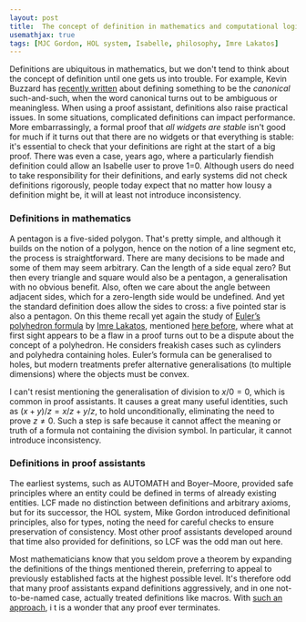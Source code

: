 ```yaml
---
layout: post
title:  The concept of definition in mathematics and computational logic
usemathjax: true 
tags: [MJC Gordon, HOL system, Isabelle, philosophy, Imre Lakatos]
---
```

Definitions are ubiquitous in mathematics, but we don't tend to think about 
the concept of definition until one gets us into trouble.
For example, Kevin Buzzard has [recently written](https://arxiv.org/pdf/2405.10387)
about defining something to be the *canonical* such-and-such,
when the word canonical turns out to be ambiguous or meaningless.
When using a proof assistant, definitions also raise practical issues.
In some situations, complicated definitions can impact performance.
More embarrassingly, a formal proof that *all widgets are stable*
isn't good for much if it turns out that there are no widgets 
or that everything is stable: it's essential to check that your definitions are right at the start of a big proof.
There was even a case, years ago, where a particularly fiendish definition
could allow an Isabelle user to prove 1=0.
Although users do need to take responsibility for their definitions,
and early systems did not check definitions rigorously,
people today expect that no matter how lousy a definition might be,
it will at least not introduce inconsistency.

### Definitions in mathematics

A pentagon is a five-sided polygon. 
That's pretty simple, and although it builds on the notion of a polygon,
hence on the notion of a line segment etc, the process is straightforward.
There are many decisions to be made and some of them may seem arbitrary.
Can the length of a side equal zero?
But then every triangle and square would also be a pentagon,
a generalisation with no obvious benefit.
Also, often we care about the angle between adjacent sides, 
which for a zero-length side would be undefined.
And yet the standard definition does allow the sides to cross:
a five pointed star is also a pentagon.
On this theme recall yet again the study of
[Euler’s polyhedron formula](https://www.ams.org/publicoutreach/feature-column/fcarc-eulers-formula)
by [Imre Lakatos](https://plato.stanford.edu/entries/lakatos/),
mentioned [here before](https://lawrencecpaulson.github.io/tag/Imre_Lakatos),
where what at first sight appears to be a flaw in a proof
turns out to be a dispute about the concept of a polyhedron.
He considers freakish cases such as cylinders and polyhedra containing holes.
Euler’s formula can be generalised to holes, 
but modern treatments prefer alternative generalisations (to multiple dimensions) 
where the objects must be convex.

I can't resist mentioning the generalisation of division to $x/0=0$,
which is common in proof assistants.
It causes a great many useful identities, such as $(x+y)/z = x/z+y/z$,
to hold unconditionally, eliminating the need to prove $z\not=0$.
Such a step is safe because it cannot affect the meaning or truth 
of a formula not containing the division symbol.
In particular, it cannot introduce inconsistency.

### Definitions in proof assistants

The earliest systems, such as AUTOMATH and Boyer–Moore,
provided safe principles where an entity could be defined
in terms of already existing entities. LCF made no distinction
between definitions and arbitrary axioms, 
but for its successor, the HOL system, Mike Gordon
introduced definitional principles, also for types,
noting the need for careful checks to ensure preservation of consistency.
Most other proof assistants developed around that time also provided for definitions, so LCF was the odd man out here.

Most mathematicians know that you seldom prove a theorem
by expanding the definitions of the things mentioned therein,
preferring to appeal to previously established facts at the highest possible level.
It's therefore odd that many proof assistants expand definitions aggressively,
and in one not-to-be-named case, actually treated definitions like macros.
With [such an approach](https://doi.org/10.1023/A:1020827725055), i
t is a wonder that any proof ever terminates.
